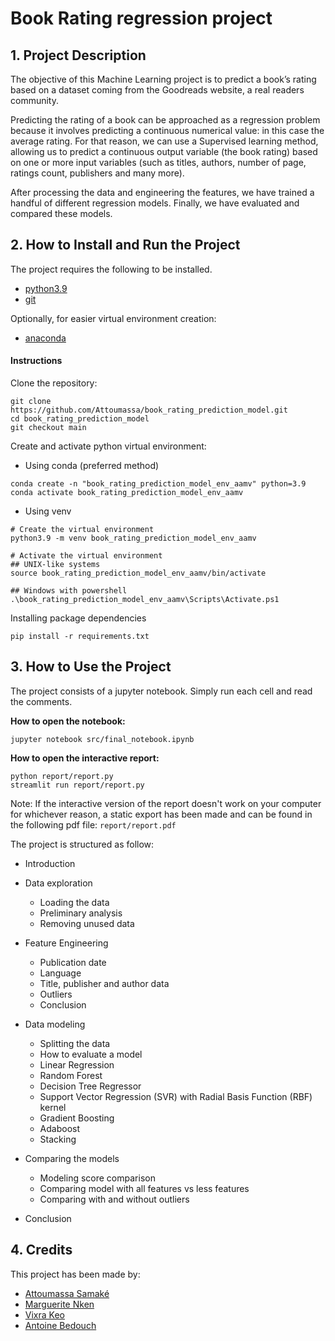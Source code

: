 # Book Rating regression project 

## 1. Project Description

The objective of this Machine Learning project is to predict a book’s rating based on a dataset coming from the Goodreads website, a real readers community.

Predicting the rating of a book can be approached as a regression problem because it involves predicting a continuous numerical value: in this case the average rating. For that reason, we can use a Supervised learning method, allowing us to predict a continuous output variable (the book rating) based on one or more input variables (such as titles, authors, number of page, ratings count, publishers and many more).

After processing the data and engineering the features, we have trained a handful of different regression models. Finally, we have evaluated and compared these models.

## 2. How to Install and Run the Project


The project requires the following to be installed. 
- [python3.9](https://www.python.org/downloads/)
- [git](https://git-scm.com/)

Optionally, for easier virtual environment creation:
- [anaconda](https://www.anaconda.com/)

#### Instructions

Clone the repository:
```shell
git clone https://github.com/Attoumassa/book_rating_prediction_model.git
cd book_rating_prediction_model
git checkout main
```

Create and activate python virtual environment:

- Using conda (preferred method)
```shell
conda create -n "book_rating_prediction_model_env_aamv" python=3.9
conda activate book_rating_prediction_model_env_aamv
```

- Using venv
```shell
# Create the virtual environment
python3.9 -m venv book_rating_prediction_model_env_aamv

# Activate the virtual environment
## UNIX-like systems
source book_rating_prediction_model_env_aamv/bin/activate

## Windows with powershell
.\book_rating_prediction_model_env_aamv\Scripts\Activate.ps1
```

Installing package dependencies
```shell
pip install -r requirements.txt
```


## 3. How to Use the Project

The project consists of a jupyter notebook. Simply run each cell and read the comments. 

**How to open the notebook:**

```shell
jupyter notebook src/final_notebook.ipynb
```

**How to open the interactive report:**

```shell
python report/report.py
streamlit run report/report.py
```

Note: If the interactive version of the report doesn't work on your computer for whichever reason, a static export has been made and can be found in the following pdf file: `report/report.pdf`


The project is structured as follow:

- Introduction

- Data exploration
    - Loading the data
    - Preliminary analysis
    - Removing unused data

- Feature Engineering
    - Publication date
    - Language
    - Title, publisher and author data
    - Outliers
    - Conclusion
- Data modeling
    - Splitting the data
    - How to evaluate a model
    - Linear Regression
    - Random Forest
    - Decision Tree Regressor
    - Support Vector Regression (SVR) with Radial Basis Function (RBF) kernel
    - Gradient Boosting
    - Adaboost
    - Stacking

- Comparing the models
    - Modeling score comparison
    - Comparing model with all features vs less features
    - Comparing with and without outliers

- Conclusion

## 4. Credits

This project has been made by:
- [Attoumassa Samaké](https://github.com/Attoumassa)
- [Marguerite Nken](https://github.com/marguerite-nken)
- [Vixra Keo](https://github.com/Vixk2021)
- [Antoine Bedouch](https://github.com/Antoine-bdc)